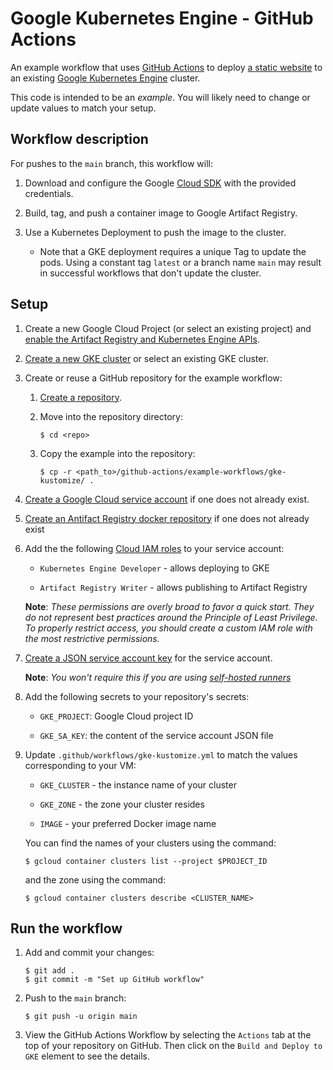 # Google Kubernetes Engine - GitHub Actions

An example workflow that uses [GitHub Actions][actions] to deploy [a static
website](site/) to an existing [Google Kubernetes Engine][gke] cluster.

This code is intended to be an _example_. You will likely need to change or
update values to match your setup.

## Workflow description

For pushes to the `main` branch, this workflow will:

1.  Download and configure the Google [Cloud SDK][sdk] with the provided
    credentials.

1.  Build, tag, and push a container image to Google Artifact Registry.

1.  Use a Kubernetes Deployment to push the image to the cluster.

    - Note that a GKE deployment requires a unique Tag to update the pods. Using
      a constant tag `latest` or a branch name `main` may result in successful
      workflows that don't update the cluster.

## Setup

1.  Create a new Google Cloud Project (or select an existing project) and
    [enable the Artifact Registry and Kubernetes Engine APIs](https://console.cloud.google.com/flows/enableapi?apiid=artifactregistry.googleapis.com,container.googleapis.com).

1.  [Create a new GKE cluster][cluster] or select an existing GKE cluster.

1.  Create or reuse a GitHub repository for the example workflow:

    1.  [Create a repository](https://help.github.com/en/github/creating-cloning-and-archiving-repositories/creating-a-new-repository).

    1.  Move into the repository directory:

        ```
        $ cd <repo>
        ```

    1.  Copy the example into the repository:

        ```
        $ cp -r <path_to>/github-actions/example-workflows/gke-kustomize/ .
        ```

1.  [Create a Google Cloud service account][create-sa] if one does not already
    exist.

1.  [Create an Antifact Registry docker repository](https://cloud.google.com/artifact-registry/docs/docker/quickstart#gcloud) if one does not already exist

1.  Add the the following [Cloud IAM roles][roles] to your service account:

    - `Kubernetes Engine Developer` - allows deploying to GKE

    - `Artifact Registry Writer` - allows publishing to Artifact Registry

    **Note**: *These permissions are overly broad to favor a quick start. They do not
    represent best practices around the Principle of Least Privilege. To
    properly restrict access, you should create a custom IAM role with the most
    restrictive permissions.*

1.  [Create a JSON service account key][create-key] for the service account.

    **Note**: *You won't require this if you are using [self-hosted runners](https://docs.github.com/en/actions/hosting-your-own-runners/about-self-hosted-runners)*

1.  Add the following secrets to your repository's secrets:

    - `GKE_PROJECT`: Google Cloud project ID

    - `GKE_SA_KEY`: the content of the service account JSON file

1.  Update `.github/workflows/gke-kustomize.yml` to match the values corresponding to your
    VM:

    - `GKE_CLUSTER` - the instance name of your cluster

    - `GKE_ZONE` - the zone your cluster resides

    - `IMAGE` - your preferred Docker image name

    You can find the names of your clusters using the command:

    ```
    $ gcloud container clusters list --project $PROJECT_ID
    ```

    and the zone using the command:

    ```
    $ gcloud container clusters describe <CLUSTER_NAME>
    ```

## Run the workflow

1.  Add and commit your changes:

    ```text
    $ git add .
    $ git commit -m "Set up GitHub workflow"
    ```

1.  Push to the `main` branch:

    ```text
    $ git push -u origin main
    ```

1.  View the GitHub Actions Workflow by selecting the `Actions` tab at the top
    of your repository on GitHub. Then click on the `Build and Deploy to GKE`
    element to see the details.

[actions]: https://help.github.com/en/categories/automating-your-workflow-with-github-actions
[cluster]: https://cloud.google.com/kubernetes-engine/docs/quickstart#create_cluster
[gke]: https://cloud.google.com/gke
[create-sa]: https://cloud.google.com/iam/docs/creating-managing-service-accounts
[create-key]: https://cloud.google.com/iam/docs/creating-managing-service-account-keys
[sdk]: https://cloud.google.com/sdk
[secrets]: https://help.github.com/en/actions/automating-your-workflow-with-github-actions/creating-and-using-encrypted-secrets
[roles]: https://cloud.google.com/iam/docs/granting-roles-to-service-accounts#granting_access_to_a_service_account_for_a_resource
